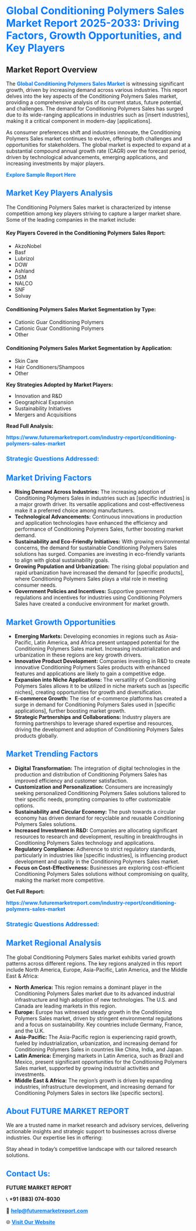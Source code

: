 <h1 style="color: #007BFF;">Global Conditioning Polymers Sales Market Report 2025-2033: Driving Factors, Growth Opportunities, and Key Players</h1>

<section id="overview">
<h2>Market Report Overview</h2>
<p>The <a href="https://www.futuremarketreport.com/industry-report/conditioning-polymers-sales-market" style="color: #007BFF; text-decoration: none;"><strong>Global Conditioning Polymers Sales Market</strong></a> is witnessing significant growth, driven by increasing demand across various industries. This report delves into the key aspects of the Conditioning Polymers Sales market, providing a comprehensive analysis of its current status, future potential, and challenges. The demand for Conditioning Polymers Sales has surged due to its wide-ranging applications in industries such as [insert industries], making it a critical component in modern-day [applications].</p>
<p>As consumer preferences shift and industries innovate, the Conditioning Polymers Sales market continues to evolve, offering both challenges and opportunities for stakeholders. The global market is expected to expand at a substantial compound annual growth rate (CAGR) over the forecast period, driven by technological advancements, emerging applications, and increasing investments by major players.</p>
</section>

<section id="overview">
<p><a href="https://www.futuremarketreport.com/request-sample/reportId=108908" style="color: #007BFF; text-decoration: none;"><strong>Explore Sample Report Here</strong></a></p>
</section>

<section id="key-players">
<h2 style="color: #007BFF;">Market Key Players Analysis</h2>
<p>The Conditioning Polymers Sales market is characterized by intense competition among key players striving to capture a larger market share. Some of the leading companies in the market include:</p>
<h4>Key Players Covered in the Conditioning Polymers Sales Report:</h4>
<ul><li>AkzoNobel</li><li>Basf</li><li>Lubrizol</li><li>DOW</li><li>Ashland</li><li>DSM</li><li>NALCO</li><li>SNF</li><li>Solvay</li></ul>
<h4>Conditioning Polymers Sales Market Segmentation by Type:</h4>
<ul><li>Cationic Guar Conditioning Polymers</li><li>Cationic Guar Conditioning Polymers</li><li>Other</li></ul>

<h4>Conditioning Polymers Sales Market Segmentation by Application:</h4>
<ul><li>Skin Care</li><li>Hair Conditioners/Shampoos</li><li>Other</li></ul>
<p><strong>Key Strategies Adopted by Market Players:</strong></p>
<ul>
<li>Innovation and R&D</li>
<li>Geographical Expansion</li>
<li>Sustainability Initiatives</li>
<li>Mergers and Acquisitions</li>
</ul>
</section>

<section>
<p><strong>Read Full Analysis: </strong></p><a href="https://www.futuremarketreport.com/industry-report/conditioning-polymers-sales-market" style="color: #007BFF; text-decoration: none;"><strong>https://www.futuremarketreport.com/industry-report/conditioning-polymers-sales-market</strong></a>
<h3 style="color: #007BFF;">Strategic Questions Addressed:</h3>
</section>

<section id="driving-factors">
<h2 style="color: #007BFF;">Market Driving Factors</h2>
<ul>
<li><strong>Rising Demand Across Industries:</strong> The increasing adoption of Conditioning Polymers Sales in industries such as [specific industries] is a major growth driver. Its versatile applications and cost-effectiveness make it a preferred choice among manufacturers.</li>
<li><strong>Technological Advancements:</strong> Continuous innovations in production and application technologies have enhanced the efficiency and performance of Conditioning Polymers Sales, further boosting market demand.</li>
<li><strong>Sustainability and Eco-Friendly Initiatives:</strong> With growing environmental concerns, the demand for sustainable Conditioning Polymers Sales solutions has surged. Companies are investing in eco-friendly variants to align with global sustainability goals.</li>
<li><strong>Growing Population and Urbanization:</strong> The rising global population and rapid urbanization have increased the demand for [specific products], where Conditioning Polymers Sales plays a vital role in meeting consumer needs.</li>
<li><strong>Government Policies and Incentives:</strong> Supportive government regulations and incentives for industries using Conditioning Polymers Sales have created a conducive environment for market growth.</li>
</ul>
</section>

<section id="growth-opportunities">
<h2 style="color: #007BFF;">Market Growth Opportunities</h2>
<ul>
<li><strong>Emerging Markets:</strong> Developing economies in regions such as Asia-Pacific, Latin America, and Africa present untapped potential for the Conditioning Polymers Sales market. Increasing industrialization and urbanization in these regions are key growth drivers.</li>
<li><strong>Innovative Product Development:</strong> Companies investing in R&D to create innovative Conditioning Polymers Sales products with enhanced features and applications are likely to gain a competitive edge.</li>
<li><strong>Expansion into Niche Applications:</strong> The versatility of Conditioning Polymers Sales allows it to be utilized in niche markets such as [specific niches], creating opportunities for growth and diversification.</li>
<li><strong>E-commerce Growth:</strong> The rise of e-commerce platforms has created a surge in demand for Conditioning Polymers Sales used in [specific applications], further boosting market growth.</li>
<li><strong>Strategic Partnerships and Collaborations:</strong> Industry players are forming partnerships to leverage shared expertise and resources, driving the development and adoption of Conditioning Polymers Sales products globally.</li>
</ul>
</section>

<section id="trending-factors">
<h2 style="color: #007BFF;">Market Trending Factors</h2>
<ul>
<li><strong>Digital Transformation:</strong> The integration of digital technologies in the production and distribution of Conditioning Polymers Sales has improved efficiency and customer satisfaction.</li>
<li><strong>Customization and Personalization:</strong> Consumers are increasingly seeking personalized Conditioning Polymers Sales solutions tailored to their specific needs, prompting companies to offer customizable options.</li>
<li><strong>Sustainability and Circular Economy:</strong> The push towards a circular economy has driven demand for recyclable and reusable Conditioning Polymers Sales solutions.</li>
<li><strong>Increased Investment in R&D:</strong> Companies are allocating significant resources to research and development, resulting in breakthroughs in Conditioning Polymers Sales technology and applications.</li>
<li><strong>Regulatory Compliance:</strong> Adherence to strict regulatory standards, particularly in industries like [specific industries], is influencing product development and quality in the Conditioning Polymers Sales market.</li>
<li><strong>Focus on Cost-Effectiveness:</strong> Businesses are exploring cost-efficient Conditioning Polymers Sales solutions without compromising on quality, making the market more competitive.</li>
</ul>
</section>

<section>
<p><strong>Get Full Report: </strong></p><a href="https://www.futuremarketreport.com/industry-report/conditioning-polymers-sales-market" style="color: #007BFF; text-decoration: none;"><strong>https://www.futuremarketreport.com/industry-report/conditioning-polymers-sales-market</strong></a>
<h3 style="color: #007BFF;">Strategic Questions Addressed:</h3>
</section>


<section id="regional-analysis">
<h2 style="color: #007BFF;">Market Regional Analysis</h2>
<p>The global Conditioning Polymers Sales market exhibits varied growth patterns across different regions. The key regions analyzed in this report include North America, Europe, Asia-Pacific, Latin America, and the Middle East & Africa:</p>
<ul>
<li><strong>North America:</strong> This region remains a dominant player in the Conditioning Polymers Sales market due to its advanced industrial infrastructure and high adoption of new technologies. The U.S. and Canada are leading markets in this region.</li>
<li><strong>Europe:</strong> Europe has witnessed steady growth in the Conditioning Polymers Sales market, driven by stringent environmental regulations and a focus on sustainability. Key countries include Germany, France, and the U.K.</li>
<li><strong>Asia-Pacific:</strong> The Asia-Pacific region is experiencing rapid growth, fueled by industrialization, urbanization, and increasing demand for Conditioning Polymers Sales in countries like China, India, and Japan.</li>
<li><strong>Latin America:</strong> Emerging markets in Latin America, such as Brazil and Mexico, present significant opportunities for the Conditioning Polymers Sales market, supported by growing industrial activities and investments.</li>
<li><strong>Middle East & Africa:</strong> The region’s growth is driven by expanding industries, infrastructure development, and increasing demand for Conditioning Polymers Sales in sectors like [specific sectors].</li>
</ul>
</section>

<footer>
<h2 style="color: #007BFF;">About FUTURE MARKET REPORT</h2>
<p>We are a trusted name in market research and advisory services, delivering actionable insights and strategic support to businesses across diverse industries. Our expertise lies in offering:</p>

<p>Stay ahead in today’s competitive landscape with our tailored research solutions.</p>

<h2 style="color: #007BFF;">Contact Us:</h2>
<p><strong>FUTURE MARKET REPORT</strong></p>
<p>📞 <strong>+91 (883) 074-8030</strong></p>
<p>📧 <strong><a href="mailto:help@futuremarketreport.com" style="color: #007BFF;">help@futuremarketreport.com</a></strong></p>
<p>🌐 <strong><a href="https://www.futuremarketreport.com/" style="color: #007BFF;">Visit Our Website</a></strong></p>
</footer>
